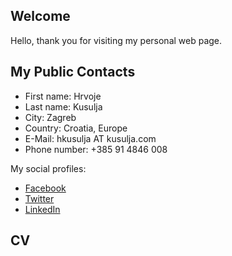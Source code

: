 ## Welcome

Hello, thank you for visiting my personal web page.

## My Public Contacts
* First name: Hrvoje
* Last name: Kusulja
* City: Zagreb
* Country: Croatia, Europe
* E-Mail: hkusulja AT kusulja.com
* Phone number: +385 91 4846 008

My social profiles:
* [Facebook](https://www.facebook.com/hkusulja)
* [Twitter](https://twitter.com/hkusulja)
* [LinkedIn](https://www.linkedin.com/in/hrvojekusulja/)

## CV
